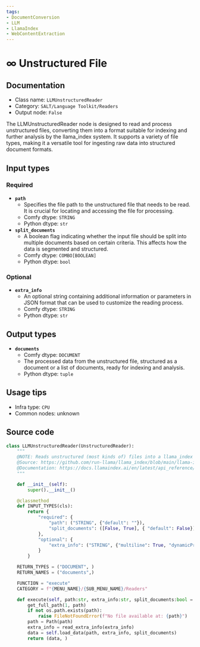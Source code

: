 ```yaml
---
tags:
- DocumentConversion
- LLM
- LlamaIndex
- WebContentExtraction
---
```


# ∞ Unstructured File
## Documentation
- Class name: `LLMUnstructuredReader`
- Category: `SALT/Language Toolkit/Readers`
- Output node: `False`

The LLMUnstructuredReader node is designed to read and process unstructured files, converting them into a format suitable for indexing and further analysis by the llama_index system. It supports a variety of file types, making it a versatile tool for ingesting raw data into structured document formats.
## Input types
### Required
- **`path`**
    - Specifies the file path to the unstructured file that needs to be read. It is crucial for locating and accessing the file for processing.
    - Comfy dtype: `STRING`
    - Python dtype: `str`
- **`split_documents`**
    - A boolean flag indicating whether the input file should be split into multiple documents based on certain criteria. This affects how the data is segmented and structured.
    - Comfy dtype: `COMBO[BOOLEAN]`
    - Python dtype: `bool`
### Optional
- **`extra_info`**
    - An optional string containing additional information or parameters in JSON format that can be used to customize the reading process.
    - Comfy dtype: `STRING`
    - Python dtype: `str`
## Output types
- **`documents`**
    - Comfy dtype: `DOCUMENT`
    - The processed data from the unstructured file, structured as a document or a list of documents, ready for indexing and analysis.
    - Python dtype: `tuple`
## Usage tips
- Infra type: `CPU`
- Common nodes: unknown


## Source code
```python
class LLMUnstructuredReader(UnstructuredReader):
    """
    @NOTE: Reads unstructured (most kinds of) files into a llama_index Document
    @Source: https://github.com/run-llama/llama_index/blob/main/llama-index-integrations/readers/llama-index-readers-file/llama_index/readers/file/unstructured/base.py
    @Documentation: https://docs.llamaindex.ai/en/latest/api_reference/readers/file/#llama_index.readers.file.UnstructuredReader
    """

    def __init__(self):
        super().__init__()

    @classmethod
    def INPUT_TYPES(cls):
        return {
            "required": {
                "path": ("STRING", {"default": ""}),
                "split_documents": ([False, True], { "default": False})
            },
            "optional": {
                "extra_info": ("STRING", {"multiline": True, "dynamicPrompts": False, "default": "{}"}),
            }
        }

    RETURN_TYPES = ("DOCUMENT", )
    RETURN_NAMES = ("documents",)

    FUNCTION = "execute"
    CATEGORY = f"{MENU_NAME}/{SUB_MENU_NAME}/Readers"

    def execute(self, path:str, extra_info:str, split_documents:bool = False):
        get_full_path(1, path)
        if not os.path.exists(path):
            raise FileNotFoundError(f"No file available at: {path}")
        path = Path(path)
        extra_info = read_extra_info(extra_info)
        data = self.load_data(path, extra_info, split_documents)
        return (data, )

```
